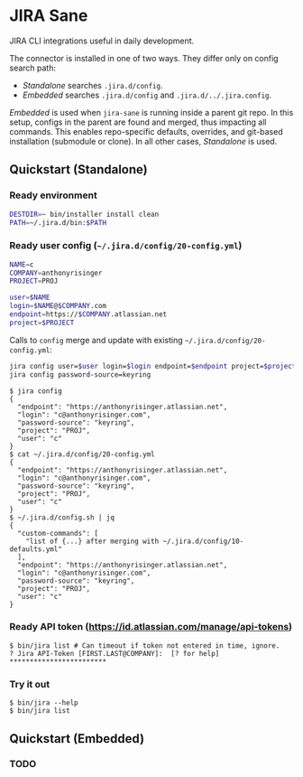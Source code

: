 # JIRA Sane

JIRA CLI integrations useful in daily development.

The connector is installed in one of two ways. They differ only on config search path:

* _Standalone_ searches `.jira.d/config`.
* _Embedded_ searches `.jira.d/config` and `.jira.d/../.jira.config`.

_Embedded_ is used when `jira-sane` is running inside a parent git repo. In this setup,
configs in the parent are found and merged, thus impacting all commands. This enables
repo-specific defaults, overrides, and git-based installation (submodule or clone).
In all other cases, _Standalone_ is used.

## Quickstart (Standalone)

### Ready environment
```bash
DESTDIR=~ bin/installer install clean
PATH=~/.jira.d/bin:$PATH
```

### Ready user config (`~/.jira.d/config/20-config.yml`)
```bash
NAME=c
COMPANY=anthonyrisinger
PROJECT=PROJ
```
```bash
user=$NAME
login=$NAME@$COMPANY.com
endpoint=https://$COMPANY.atlassian.net
project=$PROJECT
```
Calls to `config` merge and update with existing `~/.jira.d/config/20-config.yml`:
```bash
jira config user=$user login=$login endpoint=$endpoint project=$project
jira config password-source=keyring
```
```console
$ jira config
{
  "endpoint": "https://anthonyrisinger.atlassian.net",
  "login": "c@anthonyrisinger.com",
  "password-source": "keyring",
  "project": "PROJ",
  "user": "c"
}
$ cat ~/.jira.d/config/20-config.yml
{
  "endpoint": "https://anthonyrisinger.atlassian.net",
  "login": "c@anthonyrisinger.com",
  "password-source": "keyring",
  "project": "PROJ",
  "user": "c"
}
$ ~/.jira.d/config.sh | jq
{
  "custom-commands": [
    "list of {...} after merging with ~/.jira.d/config/10-defaults.yml"
  ],
  "endpoint": "https://anthonyrisinger.atlassian.net",
  "login": "c@anthonyrisinger.com",
  "password-source": "keyring",
  "project": "PROJ",
  "user": "c"
}
```

### Ready API token (https://id.atlassian.com/manage/api-tokens)
```console
$ bin/jira list # Can timeout if token not entered in time, ignore.
? Jira API-Token [FIRST.LAST@COMPANY]:  [? for help] ************************
```

### Try it out
```console
$ bin/jira --help
$ bin/jira list
```

## Quickstart (Embedded)

### TODO
